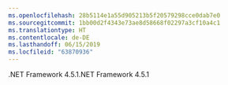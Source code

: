 ```yaml
---
ms.openlocfilehash: 28b5114e1a55d905213b5f20579298cce0dab7e0
ms.sourcegitcommit: 1bb00d2f4343e73ae8d58668f02297a3cf10a4c1
ms.translationtype: HT
ms.contentlocale: de-DE
ms.lasthandoff: 06/15/2019
ms.locfileid: "63870936"
---
```

<span data-ttu-id="a1012-101">.NET Framework 4.5.1</span><span class="sxs-lookup"><span data-stu-id="a1012-101">.NET Framework 4.5.1</span></span>